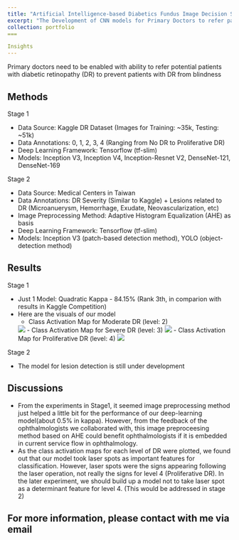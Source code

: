 ```yaml
---
title: "Artificial Intelligence-based Diabetics Fundus Image Decision Support"
excerpt: "The Development of CNN models for Primary Doctors to refer patients with DR to ophthalmologists<br/><img src='/cfyehprofile/images/DR_L2.gif'>"
collection: portfolio
===

Insights
---
```

Primary doctors need to be enabled with ability to refer potential patients with diabetic retinopathy (DR) to prevent patients with DR from blindness

Methods
---
Stage 1
- Data Source: Kaggle DR Dataset (Images for Training: ~35k, Testing: ~51k)
- Data Annotations: 0, 1, 2, 3, 4 (Ranging from No DR to Proliferative DR)
- Deep Learning Framework: Tensorflow (tf-slim)
- Models: Inception V3, Inception V4, Inception-Resnet V2, DenseNet-121, DenseNet-169

Stage 2
- Data Source: Medical Centers in Taiwan
- Data Annotations: DR Severity (Similar to Kaggle) + Lesions related to DR (Microanuerysm, Hemorrhage, Exudate, Neovascularization, etc)
- Image Preprocessing Method: Adaptive Histogram Equalization (AHE) as basis
- Deep Learning Framework: Tensorflow (tf-slim)
- Models: Inception V3 (patch-based detection method), YOLO (object-detection method)

Results
---
Stage 1
- Just 1 Model: Quadratic Kappa - 84.15% (Rank 3th, in comparion with results in Kaggle Competition)
- Here are the visuals of our model
	- Class Activation Map for Moderate DR (level: 2) 
	<img src='/cfyehprofile/images/DR_L2.gif'>
	- Class Activation Map for Severe DR (level: 3)
	<img src='/cfyehprofile/images/DR_L3.gif'>
	- Class Activation Map for Proliferative DR (level: 4)
	<img src='/cfyehprofile/images/DR_L4.gif'>

Stage 2
- The model for lesion detection is still under development 


Discussions
---
- From the experiments in Stage1, it seemed image preprocessing method  just helped a little bit for the performance of our deep-learning model(about 0.5% in kappa). However, from the feedback of the ophthalmologists we collaborated with, this image preproceesing method based on AHE could benefit ophthalmologists if it is embedded in current service flow in ophthalmology.
- As the class activation maps for each level of DR were plotted, we found out that our model took laser spots as important features for classification. However, laser spots were the signs appearing following the laser operation, not really the signs for level 4 (Proliferative DR). In the later experiment, we should build up a model not to take laser spot as a determinant feature for level 4. (This would be addressed in stage 2)


## For more information, please contact with me via email